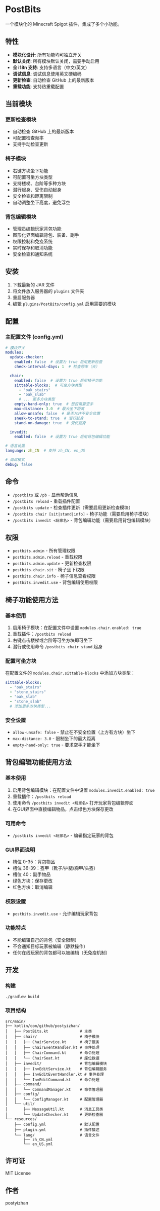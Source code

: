 # PostBits

一个模块化的 Minecraft Spigot 插件，集成了多个小功能。

## 特性

- **模块化设计**: 所有功能均可独立开关
- **默认关闭**: 所有模块默认关闭，需要手动启用
- **全 i18n 支持**: 支持多语言（中文/英文）
- **调试信息**: 调试信息使用英文硬编码
- **更新检查**: 自动检查 GitHub 上的最新版本
- **重载功能**: 支持热重载配置

## 当前模块

### 更新检查模块
- 自动检查 GitHub 上的最新版本
- 可配置检查频率
- 支持手动检查更新

### 椅子模块
- 右键方块坐下功能
- 可配置可坐方块类型
- 支持楼梯、台阶等多种方块
- 潜行起身、受伤自动起身
- 安全检查和距离限制
- 自动调整坐下高度，避免浮空

### 背包编辑模块
- 管理员编辑玩家背包功能
- 图形化界面编辑背包、装备、副手
- 权限控制和免疫系统
- 实时保存和取消功能
- 安全检查和通知系统

## 安装

1. 下载最新的 JAR 文件
2. 将文件放入服务器的 `plugins` 文件夹
3. 重启服务器
4. 编辑 `plugins/PostBits/config.yml` 启用需要的模块

## 配置

### 主配置文件 (config.yml)

```yaml
# 模块开关
modules:
  update-checker:
    enabled: false  # 设置为 true 启用更新检查
    check-interval-days: 1  # 检查频率（天）

  chair:
    enabled: false  # 设置为 true 启用椅子功能
    sittable-blocks:  # 可坐方块类型
      - "oak_stairs"
      - "oak_slab"
      # ... 更多方块类型
    empty-hand-only: true  # 是否需要空手
    max-distance: 3.0  # 最大坐下距离
    allow-unsafe: false  # 是否允许不安全位置
    sneak-to-stand: true  # 潜行起身
    stand-on-damage: true  # 受伤起身

  invedit:
    enabled: false  # 设置为 true 启用背包编辑功能

# 语言设置
language: zh_CN  # 支持 zh_CN, en_US

# 调试模式
debug: false
```

## 命令

- `/postbits` 或 `/pb` - 显示帮助信息
- `/postbits reload` - 重载插件配置
- `/postbits update` - 检查插件更新（需要启用更新检查模块）
- `/postbits chair [sit|stand|info]` - 椅子功能（需要启用椅子模块）
- `/postbits invedit <玩家名>` - 背包编辑功能（需要启用背包编辑模块）

## 权限

- `postbits.admin` - 所有管理权限
- `postbits.admin.reload` - 重载权限
- `postbits.admin.update` - 更新检查权限
- `postbits.chair.sit` - 椅子坐下权限
- `postbits.chair.info` - 椅子信息查看权限
- `postbits.invedit.use` - 背包编辑使用权限

## 椅子功能使用方法

### 基本使用
1. 启用椅子模块：在配置文件中设置 `modules.chair.enabled: true`
2. 重载插件：`/postbits reload`
3. 右键点击楼梯或台阶等可坐方块即可坐下
4. 潜行或使用命令 `/postbits chair stand` 起身

### 配置可坐方块
在配置文件的 `modules.chair.sittable-blocks` 中添加方块类型：
```yaml
sittable-blocks:
  - "oak_stairs"
  - "stone_stairs"
  - "oak_slab"
  - "stone_slab"
  # 添加更多方块类型...
```

### 安全设置
- `allow-unsafe: false` - 禁止在不安全位置（上方有方块）坐下
- `max-distance: 3.0` - 限制坐下的最大距离
- `empty-hand-only: true` - 要求空手才能坐下

## 背包编辑功能使用方法

### 基本使用
1. 启用背包编辑模块：在配置文件中设置 `modules.invedit.enabled: true`
2. 重载插件：`/postbits reload`
3. 使用命令 `/postbits invedit <玩家名>` 打开玩家背包编辑界面
4. 在GUI界面中直接编辑物品，点击绿色方块保存更改

### 可用命令
- `/postbits invedit <玩家名>` - 编辑指定玩家的背包

### GUI界面说明
- 槽位 0-35：背包物品
- 槽位 36-39：盔甲（靴子/护腿/胸甲/头盔）
- 槽位 40：副手物品
- 绿色方块：保存更改
- 红色方块：取消编辑

### 权限设置
- `postbits.invedit.use` - 允许编辑玩家背包

### 功能特点
- 不能编辑自己的背包（安全限制）
- 不会通知目标玩家被编辑（静默操作）
- 任何在线玩家的背包都可以被编辑（无免疫机制）

## 开发

### 构建

```bash
./gradlew build
```

### 项目结构

```
src/main/
├── kotlin/com/github/postyizhan/
│   ├── PostBits.kt              # 主类
│   ├── chair/                   # 椅子模块
│   │   ├── ChairService.kt      # 椅子服务
│   │   ├── ChairEventHandler.kt # 事件处理
│   │   ├── ChairCommand.kt      # 命令处理
│   │   └── ChairSeat.kt         # 座位数据
│   ├── invedit/                 # 背包编辑模块
│   │   ├── InvEditService.kt    # 背包编辑服务
│   │   ├── InvEditEventHandler.kt # 事件处理
│   │   └── InvEditCommand.kt    # 命令处理
│   ├── command/
│   │   └── CommandManager.kt    # 命令管理器
│   ├── config/
│   │   └── ConfigManager.kt     # 配置管理器
│   └── util/
│       ├── MessageUtil.kt       # 消息工具类
│       └── UpdateChecker.kt     # 更新检查器
└── resources/
    ├── config.yml               # 默认配置
    ├── plugin.yml               # 插件描述
    └── lang/                    # 语言文件
        ├── zh_CN.yml
        └── en_US.yml
```

## 许可证

MIT License

## 作者

postyizhan
